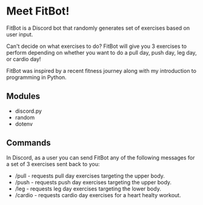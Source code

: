 # Meet FitBot!

FitBot is a Discord bot that randomly generates set of exercises based on user input.

Can't decide on what exercises to do? FitBot will give you 3 exercises to perform depending on whether you want to do a pull day, push day, leg day, or cardio day!

FitBot was inspired by a recent fitness journey along with my introduction to programming in Python.

## Modules

- discord.py
- random
- dotenv

## Commands

In Discord, as a user you can send FitBot any of the following messages for a set of 3 exercises sent back to you:

- /pull - requests pull day exercises targeting the upper body.
- /push - requests push day exercises targeting the upper body.
- /leg - requests leg day exercises targeting the lower body.
- /cardio - requests cardio day exercises for a heart healty workout.
